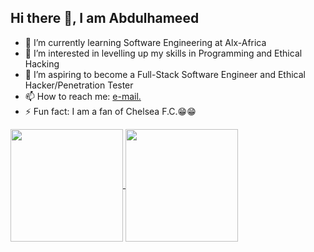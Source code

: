 ## Hi there 👋, I am Abdulhameed

- 🔭 I’m currently learning Software Engineering at Alx-Africa
- 🌱 I’m interested in levelling up my skills in Programming and Ethical Hacking
- 👯 I’m aspiring to become a Full-Stack Software Engineer and Ethical Hacker/Penetration Tester
- 📫 How to reach me: [e-mail.](https://mail.google.com/teniolaajani2004@gmail.com)
- ⚡ Fun fact: I am a fan of Chelsea F.C.😁😁

<a href="https://github.com/anuraghazra/github-readme-stats">
  <img height="180px" align="center" src="https://github-readme-stats.vercel.app/api?username=Elhameed&show_icons=true&theme=gruvbox_light&layout=compact" />
</a>
<a href="https://github.com/anuraghazra/convoychat">
  <img height="180px" align="center" src="https://github-readme-stats.vercel.app/api/top-langs/?username=Elhameed&langs_count=8&theme=gruvbox_light&layout=compact" />
</a>
